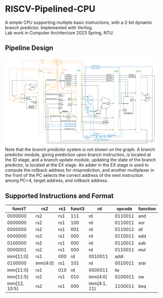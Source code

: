 # RISCV-Pipelined-CPU
A simple CPU supporting multiple basic instructions, with a 2-bit dynamic branch predictor. Implemented with Verilog.\
Lab work in Computer Architecture 2023 Spring, NTU.

## Pipeline Design
![image](https://github.com/yc-LoAndy/RISCV-Pipelined-CPU/blob/b5621f80270598969de845c6088ac65fc33bc5fc/pic/CA111-2_lab2_spec-cropped-5-1.png)\
Note that the branch predictor system is not shown on the graph. A branch predictor module, giving prediction upon branch instruction, is located at the ID stage, and a branch update module, updating the state of the branch predictor, is located at the EX stage. An adder in the EX stage is used to compute the rollback address for misprediction, and another multiplexer in the front of the PC selects the correct address of the next instruction among PC+4, target address, and rollback address.

## Supported Instructions and Format
| funct7 | rs2 | rs1 | funct3 | rd | opcode | function |
| ------ | --- | --- | ------ | -- | ------ | -------- |
| 0000000 | rs2 | rs1 | 111 | rd | 0110011 | and |
| 0000000 | rs2 | rs1 | 100 | rd | 0110011 | xor |
| 0000000 | rs2 | rs1 | 001 | rd | 0110011 | sll |
| 0000000 | rs2 | rs1 | 000 | rd | 0110011 | add |
| 0100000 | rs2 | rs1 | 000 | rd | 0110011 | sub |
| 0000001 | rs2 | rs1 | 000 | rd | 0110011 | mul |
| imm[11\:0] | rs1 | 000 | rd | 0010011 | addi |
| 0100000 | imm[4\:0] | rs1 | 101 | rd | 0010011 | srai |
| imm[11\:0] | rs1 | 010 | rd | 0000011 | lw |
| imm[11\:5] | rs2 | rs1 | 010 | imm[4\:0] | 0100011 | sw |
| imm[12, 10\:5] | rs2 | rs1 | 000 | imm[4\:1, 11] | 1100011 | beq |
